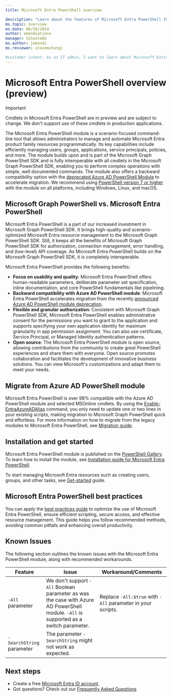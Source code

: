 ```yaml
---
title: Microsoft Entra PowerShell overview

description: "Learn about the features of Microsoft Entra PowerShell that can help you derive insights and analytics, and build unique, intelligent apps in Microsoft Entra ID."
ms.topic: overview
ms.date: 06/26/2024
author: omondiatieno
manager: CelesteDG
ms.author: jomondi
ms.reviewer: stevemutungi

#customer intent: As an IT admin, I want to learn about Microsoft Entra PowerShell, so that I can get started with using the module.
---
```

# Microsoft Entra PowerShell overview (preview)

> [!IMPORTANT]
> Cmdlets in Microsoft Entra PowerShell are in preview and are subject to change. We don't support use of these cmdlets in production applications.

The Microsoft Entra PowerShell module is a scenario-focused command-line tool that allows administrators to manage and automate Microsoft Entra product family resources programmatically. Its key capabilities include efficiently managing users, groups, applications, service principals, policies, and more. The module builds upon and is part of the Microsoft Graph PowerShell SDK and is fully interoperable with all cmdlets in the Microsoft Graph PowerShell SDK, enabling you to perform complex operations with simple, well documented commands. The module also offers a backward compatibility option with the [deprecated Azure AD PowerShell Module][azureAdModuleDeprecationLink] to accelerate migration. We recommend using [PowerShell version 7 or higher][powershellInstallLink] with the module on all platforms, including Windows, Linux, and macOS.

## Microsoft Graph PowerShell vs. Microsoft Entra PowerShell

Microsoft Entra PowerShell is a part of our increased investment in Microsoft Graph PowerShell SDK. It brings high-quality and scenario-optimized Microsoft Entra resource management to the Microsoft Graph PowerShell SDK. Still, it keeps all the benefits of Microsoft Graph PowerShell SDK for authorization, connection management, error handling, and (low-level) API coverage. As Microsoft Entra PowerShell builds on the Microsoft Graph PowerShell SDK, it is completely interoperable.

Microsoft Entra PowerShell provides the following benefits:

- **Focus on usability and quality**: Microsoft Entra PowerShell offers human-readable parameters, deliberate parameter set specification, inline documentation, and core PowerShell fundamentals like pipelining.
- **Backward compatibility with Azure AD PowerShell module**: Microsoft Entra PowerShell accelerates migration from the recently [announced Azure AD PowerShell module deprecation][azureAdModuleDeprecationLink].
- **Flexible and granular authorization**: Consistent with Microsoft Graph PowerShell SDK, Microsoft Entra PowerShell enables administrative consent for the permissions you want to grant to the application and supports specifying your own application identity for maximum granularity in app permission assignment. You can also use certificate, Service Principal, or Managed Identity authentication patterns.
- **Open source**: The Microsoft Entra PowerShell module is open source, allowing contributions from the community to create great PowerShell experiences and share them with everyone. Open source promotes collaboration and facilitates the development of innovative business solutions. You can view Microsoft's customizations and adapt them to meet your needs.

## Migrate from Azure AD PowerShell module

Microsoft Entra PowerShell is over 98% compatible with the Azure AD PowerShell module and selected MSOnline cmdlets. By using the [Enable-EntraAzureADAlias][enable-entraazureadalis] command, you only need to update one or two lines in your existing scripts, making migration to Microsoft Graph PowerShell quick and effortless. For more information on how to migrate from the legacy modules to Microsoft Entra PowerShell, see [Migration guide][migration-guide].

## Installation and get started

Microsoft Entra PowerShell module is published on the [PowerShell Gallery][powershell-gallery]. To learn how to install the module, see [Installation guide for Microsoft Entra PowerShell][installation].

To start managing Microsoft Entra resources such as creating users, groups, and other tasks, see [Get-started][get-started] guide.

## Microsoft Entra PowerShell best practices

You can apply the [best practices guide][best-practices-guide] to optimize the use of Microsoft Entra PowerShell, ensure efficient scripting, secure access, and effective resource management. This guide helps you follow recommended methods, avoiding common pitfalls and enhancing overall productivity.

## Known Issues

The following section outlines the known issues with the Microsoft Entra PowerShell module, along with recommended workarounds.

|          Feature          |                                                                Issue                                                                 |                                   Workaround/Comments                                   |
| ------------------------- | ------------------------------------------------------------------------------------------------------------------------------------ | --------------------------------------------------------------------------------------- |
| `-All` parameter          | We don't support `-All` Boolean parameter as was the case with Azure AD PowerShell module. `-All` is supported as a switch parameter. | Replace `-All:$true` with `-All` parameter in your scripts.                             |
| `-SearchString` parameter | The parameter `-SearchString` might not work as expected.                                                                              |  |

## Next steps

- Create a free [Microsoft Entra ID account][free-entra-id].
- Got questions? Check out our [Frequently Asked Questions][faqs]

[free-entra-id]: https://azure.microsoft.com/free/entra-id
[migration-guide]: migration-guide.md
[get-started]: quickstart-entra-powershell.md
[installation]: installation.md
[powershell-gallery]: https://aka.ms/entrapsgallery
[faqs]: entra-powershell-faqs.yml
[best-practices-guide]: entra-powershell-best-practices.md
[azureAdModuleDeprecationLink]: https://techcommunity.microsoft.com/t5/microsoft-entra-blog/important-update-deprecation-of-azure-ad-powershell-and-msonline/ba-p/4094536
[powershellInstallLink]: /powershell/scripting/install/installing-powershell
[enable-entraazureadalis]: /powershell/module/microsoft.graph.entra/enable-entraazureadalias
